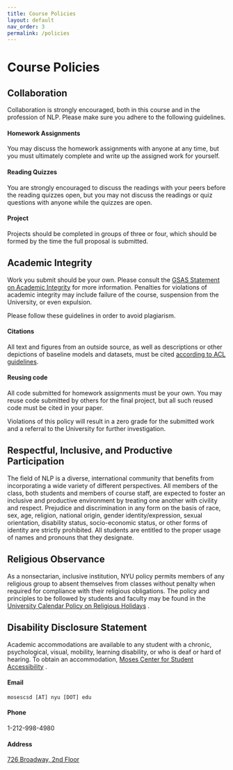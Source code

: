 ```yaml
---
title: Course Policies 
layout: default 
nav_order: 3
permalink: /policies
---
```


# Course Policies

## Collaboration

Collaboration is strongly encouraged, both in this course and in the profession of NLP. Please make sure you adhere to
the following guidelines.

#### Homework Assignments

You may discuss the homework assignments with anyone at any time, but you must ultimately complete and write up the
assigned work for yourself.

#### Reading Quizzes

You are strongly encouraged to discuss the readings with your peers before the reading quizzes open, but you may not
discuss the readings or quiz questions with anyone while the quizzes are open.

#### Project

Projects should be completed in groups of three or four, which should be formed by the time the full proposal is
submitted.

## Academic Integrity

Work you submit should be your own. Please consult the
[GSAS Statement on Academic Integrity](https://gsas.nyu.edu/about-gsas/policies-and-procedures/gsas-statement-on-academic-integrity.html)
for more information. Penalties for violations of academic integrity may include failure of the course, suspension from
the University, or even expulsion.

Please follow these guidelines in order to avoid plagiarism.

#### Citations

All text and figures from an outside source, as well as descriptions or other depictions of baseline models and
datasets, must be cited [according to ACL guidelines](https://acl-org.github.io/ACLPUB/formatting.html).

#### Reusing code

All code submitted for homework assignments must be your own. You may reuse code submitted by others for the final
project, but all such reused code must be cited in your paper.

Violations of this policy will result in a zero grade for the submitted work and a referral to the University for
further investigation.

## Respectful, Inclusive, and Productive Participation

The field of NLP is a diverse, international community that benefits from incorporating a wide variety of different
perspectives. All members of the class, both students and members of course staff, are expected to foster an 
inclusive and productive environment by treating one another with civility and respect. Prejudice and discrimination in 
any form on the basis of race, sex, age, religion, national origin, gender identity/expression, sexual orientation, 
disability status, socio-economic status, or other forms of identity are strictly prohibited. All students are entitled 
to the proper usage of names and pronouns that they designate.


## Religious Observance

As a nonsectarian, inclusive institution, NYU policy permits members of any religious group to absent themselves from
classes without penalty when required for compliance with their religious obligations. The policy and principles to be
followed by students and faculty may be found in the
[University Calendar Policy on Religious Holidays](https://www.nyu.edu/about/policies-guidelines-compliance/policies-and-guidelines/university-calendar-policy-on-religious-holidays.html)
.

## Disability Disclosure Statement

Academic accommodations are available to any student with a chronic, psychological, visual, mobility, learning
disability, or who is deaf or hard of hearing. To obtain an accommodation,
[Moses Center for Student Accessibility](https://www.nyu.edu/students/communities-and-groups/student-accessibility.html)
.

#### Email

`mosescsd [AT] nyu [DOT] edu`

#### Phone

1-212-998-4980

#### Address

[726 Broadway, 2nd Floor](https://goo.gl/maps/EZB95VtQvcgs3Xgq8)